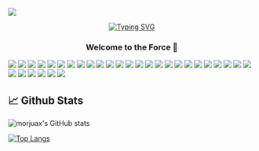 ![](https://komarev.com/ghpvc/?username=morjuax&style=flat&color=blue)
<div>
 <p align="center">
 <a href="https://git.io/typing-svg"><img src="https://readme-typing-svg.demolab.com?font=Fira+Code&size=25&pause=1000&color=aaaaaa&center=true&vCenter=true&width=435&lines=Hi,++I'm+Juan+Moreno" alt="Typing SVG" /></a>
 </p>
 <h3 align="center"> Welcome to the Force 👋
   </h3>
 </div>

![](https://img.shields.io/badge/Nestjs-informational?style=flat&logo=nestjs&logoColor=white&color=E0234E)
![](https://img.shields.io/badge/Html-informational?style=flat&logo=html5&logoColor=white&color=f57f17)
![](https://img.shields.io/badge/Css-informational?style=flat&logo=css3&logoColor=white&color=0000FF)
![](https://img.shields.io/badge/-Bootstrap-color=8E24AA?style=flat&logo=bootstrap&logoColor=white&color=8E24AA)
![](https://img.shields.io/badge/Github-informational?style=flat&logo=github&logoColor=white&color=5a5a5a)
![](https://img.shields.io/badge/Js-informational?style=flat&logo=javascript&logoColor=white&color=f0DB4f)
![](https://img.shields.io/badge/Scss-informational?style=flat&logo=scss3&logoColor=white&color=cf649a)
![](https://img.shields.io/badge/Figma-informational?style=flat&logo=figma&logoColor=white&color=808080)
![](https://img.shields.io/badge/React-informational?style=flat&logo=react)
![](https://img.shields.io/badge/Angular-informational?style=flat&logo=angular)
![](https://img.shields.io/badge/Php-informational?style=flat&logo=php)
![](https://img.shields.io/badge/Linux-FCC624?style=flat&logo=linux&logoColor=black)
![](https://img.shields.io/badge/Node.js-43853D?style=flat&logo=node.js&logoColor=white)
![](https://img.shields.io/badge/TypeScript-007ACC?style=flat&logo=typescript&logoColor=white)
![](https://img.shields.io/badge/Python-3776AB?style=flat&logo=python&logoColor=white)
![](https://img.shields.io/badge/Express.js-404D59?style=flat)
![](https://img.shields.io/badge/Vue.js-35495E?style=flat&logo=vue.js&logoColor=4FC08D)
![](https://img.shields.io/badge/Material--UI-0081CB?style=flat&logo=material-ui&logoColor=white)
![](https://img.shields.io/badge/Laravel-FF2D20?style=flat&logo=laravel&logoColor=white)
![](https://img.shields.io/badge/PostgreSQL-316192?style=flat&logo=postgresql&logoColor=white)
![](https://img.shields.io/badge/MongoDB-4EA94B?style=flat&logo=mongodb&logoColor=white)
![](https://img.shields.io/badge/redis-%23DD0031.svg?&style=flat&logo=redis&logoColor=white)
![](https://img.shields.io/badge/Jenkins-D24939?style=flat&logo=Jenkins&logoColor=white)
![](https://img.shields.io/badge/Jira-0052CC?style=flat&logo=Jira&logoColor=white)
![](https://img.shields.io/badge/GIT-E44C30?style=flat&logo=git&logoColor=white)
![](https://img.shields.io/badge/Sequelize-52B0E7?style=flat&logo=Sequelize&logoColor=white)
![](https://img.shields.io/badge/Visual_Studio_Code-0078D4?style=flat&logo=visual%20studio%20code&logoColor=white)
![](https://img.shields.io/badge/Jest-323330?style=flat&logo=Jest&logoColor=white)
![](https://img.shields.io/badge/json%20web%20tokens-323330?style=flat&logo=json-web-tokens&logoColor=pink)
![](https://img.shields.io/badge/MySQL-00000F?style=flat&logo=mysql&logoColor=white)
![](https://img.shields.io/badge/Amazon_AWS-232F3E?style=flat&logo=amazon-aws&logoColor=white)


## 📈 Github Stats

![morjuax's GitHub stats](https://github-readme-stats.vercel.app/api?username=morjuax&show_icons=true&theme=github_dark&count_private=true&show_icons=true)

[![Top Langs](https://github-readme-stats.vercel.app/api/top-langs/?username=morjuax&langs_count=10&theme=github_dark&show_owner=true)](https://github.com/morjuax/github-readme-stats)



<!--
**morjuax/morjuax** is a ✨ _special_ ✨ repository because its `README.md` (this file) appears on your GitHub profile.

Here are some ideas to get you started:

- 🔭 I’m currently working on ...
- 🌱 I’m currently learning ...
- 👯 I’m looking to collaborate on ...
- 🤔 I’m looking for help with ...
- 💬 Ask me about ...
- 📫 How to reach me: ...
- 😄 Pronouns: ...
- ⚡ Fun fact: ...
- 
-->
